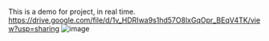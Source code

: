 This is a demo for project, in real time.
https://drive.google.com/file/d/1v_HDRIwa9s1hd57O8lxGqOpr_BEqV4TK/view?usp=sharing
![image](https://github.com/ayushisingh1209/Smart-Traffic-Management/assets/104782807/190adc4f-46f9-4ab8-bca7-5fa2d7797991)
